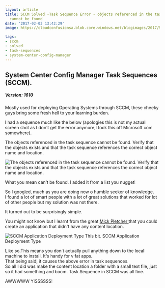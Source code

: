 ```yaml
---
layout: article
title: SCCM Solved -Task Sequence Error - objects referenced in the task sequence
  cannot be found
date: '2017-02-03 13:42:29'
image: https://cloudconfusionsa.blob.core.windows.net/blogimages/2017/55c1d277a4c9c39cea9ec16f0be623ee.jpeg

tags:
- sccm
- solved
- task-sequences
- system-center-config-manager
---
```


## System Center Config Manager Task Sequences (SCCM).

##### Version: 1610

Mostly used for deploying Operating Systems through SCCM, these cheeky guys bring some fresh hell to your learning burden.

I had a sequence much like the below (apologies this is not my actual screen shot as I don't get the error anymore,I took this off Microsoft.com somewhere).

The objects referenced in the task sequence cannot be found. Verify that the objects exists and that the task sequence references the correct object name and location.

![The objects referenced in the task sequence cannot be found. Verify that the objects exists and that the task sequence references the correct object name and location.](https://social.microsoft.com/Forums/getfile/3306/)

What you mean can't be found. I added it from a list you nugget!

So I googled, much as you are doing now o humble seeker of knowledge.  
 I found a lot of smart people with a lot of great solutions that worked for lot of other people but my solution was not there.

It turned out to be surprisingly simple.

You might not know but I learnt from the great [Mick Pletcher ](http://mickitblog.blogspot.co.uk/)that you could create an application that didn't have any content location.

![SCCM Application Deployment Type](https://cloudconfusionsa.blob.core.windows.net/blogimages/2017/image-7-e1486128868260-300x66.png?resize=300%2C66)
This bit. SCCM Application Deployment Type

Like so.This means you don't actually pull anything down to the local machine to install. It's handy for v fat apps.  
 That being said, it causes the above error in task sequences.  
 So all I did was make the content location a folder with a small text file, just so it had something and boom. Task Sequence in SCCM was all fine.



AWWWWW YISSSSSS!




